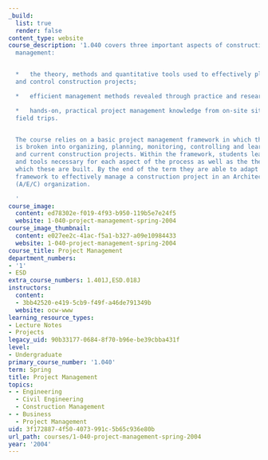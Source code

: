 ```yaml
---
_build:
  list: true
  render: false
content_type: website
course_description: '1.040 covers three important aspects of construction project
  management:


  *   the theory, methods and quantitative tools used to effectively plan, organize,
  and control construction projects;

  *   efficient management methods revealed through practice and research; and

  *   hands-on, practical project management knowledge from on-site situations and
  field trips.


  The course relies on a basic project management framework in which the project life-cycle
  is broken into organizing, planning, monitoring, controlling and learning from old
  and current construction projects. Within the framework, students learn the methodologies
  and tools necessary for each aspect of the process as well as the theories upon
  which these are built. By the end of the term they are able to adapt and apply the
  framework to effectively manage a construction project in an Architecture/Engineering/Construction
  (A/E/C) organization.

  '
course_image:
  content: ed78302e-f019-4f93-b950-119b5e7e24f5
  website: 1-040-project-management-spring-2004
course_image_thumbnail:
  content: e027ee2c-41ac-f5a1-b327-a09e10984433
  website: 1-040-project-management-spring-2004
course_title: Project Management
department_numbers:
- '1'
- ESD
extra_course_numbers: 1.401J,ESD.018J
instructors:
  content:
  - 3bb42520-e419-5cb9-f49f-a46de791349b
  website: ocw-www
learning_resource_types:
- Lecture Notes
- Projects
legacy_uid: 90b33177-0684-8f70-b96e-be39cbba431f
level:
- Undergraduate
primary_course_number: '1.040'
term: Spring
title: Project Management
topics:
- - Engineering
  - Civil Engineering
  - Construction Management
- - Business
  - Project Management
uid: 3f172887-4f50-4073-991c-5b65c936e80b
url_path: courses/1-040-project-management-spring-2004
year: '2004'
---
```

